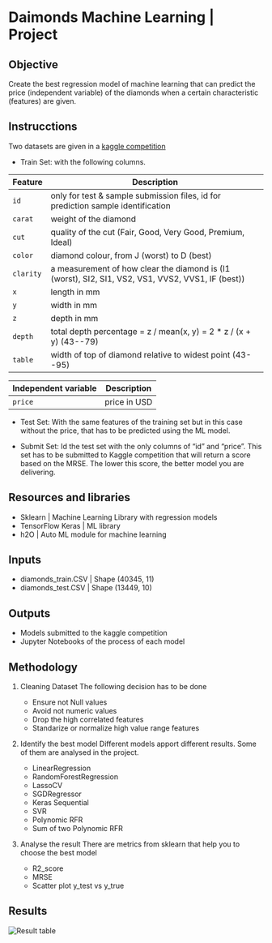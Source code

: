 # Daimonds Machine Learning | Project

## Objective
Create the best regression model of machine learning that can predict the price (independent variable) of the diamonds when a certain characteristic (features) are given. 

## Instrucctions
Two datasets are given in a [kaggle competition](https://www.kaggle.com/c/diamonds-datamad0120)

- Train Set: with the following columns. 

| Feature | Description |
| --- | --- |
|`id` | only for test & sample submission files, id for prediction sample identification |
|`carat`| weight of the diamond |
|`cut`| quality of the cut (Fair, Good, Very Good, Premium, Ideal) |
|`color`| diamond colour, from J (worst) to D (best) |
|`clarity`| a measurement of how clear the diamond is (I1 (worst), SI2, SI1, VS2, VS1, VVS2, VVS1, IF (best)) |
|`x`| length in mm |
|`y`| width in mm |
|`z`| depth in mm |
|`depth`| total depth percentage = z / mean(x, y) = 2 * z / (x + y) (43--79) |
|`table`| width of top of diamond relative to widest point (43--95) |

| Independent variable | Description |
| --- | --- |
|`price` | price in USD |

- Test Set: With the same features of the training set but in this case without the price, that has to be predicted using the ML model. 

- Submit Set: Id the test set with the only columns of “id” and “price”. This set has to be submitted to Kaggle competition that will return a score based on the MRSE. The lower this score, the better model you are delivering. 

## Resources and libraries
- Sklearn | Machine Learning Library with regression models
- TensorFlow Keras | ML library
- h2O | Auto ML module for machine learning

## Inputs
- diamonds_train.CSV | Shape (40345, 11)
- diamonds_test.CSV | Shape (13449, 10)

## Outputs
- Models submitted to the kaggle competition
- Jupyter Notebooks of the process of each model

## Methodology
1. Cleaning Dataset
The following decision has to be done 
    - Ensure not Null values
    - Avoid not numeric values
    - Drop the high correlated features
    - Standarize or normalize high value range features

2. Identify the best model
Different models apport different results. Some of them are analysed in the project.
    - LinearRegression
    - RandomForestRegression
    - LassoCV
    - SGDRegressor
    - Keras Sequential
    - SVR
    - Polynomic RFR
    - Sum of two Polynomic RFR

3. Analyse the result
There are metrics from sklearn that help you to choose the best model
    - R2_score
    - MRSE
    - Scatter plot y_test vs y_true

## Results
![Result table](/outputs/img/results.jpg)